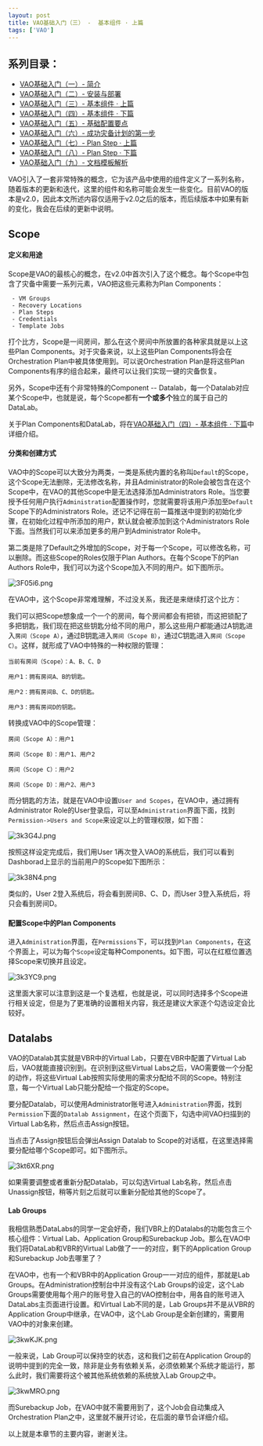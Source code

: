 ```yaml
---
layout: post
title: VAO基础入门（三） -  基本组件 · 上篇
tags: ['VAO']
---
```


## 系列目录：

- [VAO基础入门（一）-  简介](https://blog.backupnext.cloud/_posts/2020-02-17-VAO-Guide-01/)
- [VAO基础入门（二）-  安装与部署](https://blog.backupnext.cloud/_posts/2020-02-18-VAO-Guide-02/)
- [VAO基础入门（三）-  基本组件 · 上篇](https://blog.backupnext.cloud/_posts/2020-02-19-VAO-Guide-03/)
- [VAO基础入门（四）-  基本组件 · 下篇](https://blog.backupnext.cloud/_posts/2020-02-20-VAO-Guide-04/)
- [VAO基础入门（五）-  基础配置要点](https://blog.backupnext.cloud/_posts/2020-02-21-VAO-Guide-05/)
- [VAO基础入门（六）-  成功灾备计划的第一步](https://blog.backupnext.cloud/_posts/2020-02-25-VAO-Guide-06/)
- [VAO基础入门（七）-  Plan Step  · 上篇](https://blog.backupnext.cloud/_posts/2020-02-27-VAO-Guide-07/)
- [VAO基础入门（八）-  Plan Step  · 下篇](https://blog.backupnext.cloud/_posts/2020-02-28-VAO-Guide-08/)
- [VAO基础入门（九）-  文档模板解析](https://blog.backupnext.cloud/_posts/2020-03-02-VAO-Guide-09/)



VAO引入了一套非常特殊的概念，它为该产品中使用的组件定义了一系列名称，随着版本的更新和迭代，这里的组件和名称可能会发生一些变化。目前VAO的版本是v2.0，因此本文所述内容仅适用于v2.0之后的版本，而后续版本中如果有新的变化，我会在后续的更新中说明。



## Scope

#### 定义和用途

Scope是VAO的最核心的概念，在v2.0中首次引入了这个概念。每个Scope中包含了灾备中需要一系列元素，VAO把这些元素称为Plan Components：

```
 - VM Groups
 - Recovery Locations
 - Plan Steps
 - Credentials
 - Template Jobs
```

打个比方，Scope是一间房间，那么在这个房间中所放置的各种家具就是以上这些Plan Components。对于灾备来说，以上这些Plan Components将会在Orchestration Plan中被具体使用到。可以说Orchestration Plan是将这些Plan Components有序的组合起来，最终可以让我们实现一键的灾备恢复。

另外，Scope中还有个非常特殊的Component -- Datalab，每一个Datalab对应某个Scope中，也就是说，每个Scope都有**一个或多个**独立的属于自己的DataLab。

关于Plan Components和DataLab，将在[VAO基础入门（四）-  基本组件 · 下篇](https://blog.backupnext.cloud/_posts/2020-02-20-VAO-Guide-04/)中详细介绍。

#### 分类和创建方式

VAO中的Scope可以大致分为两类，一类是系统内置的名称叫`Default`的Scope，这个Scope无法删除，无法修改名称，并且Administrator的Role会被包含在这个Scope中，在VAO的其他Scope中是无法选择添加Administrators Role。当您要授予任何用户执行`Administration`配置操作时，您就需要将该用户添加至`Default` Scope下的Administrators Role。还记不记得在前一篇推送中提到的初始化步骤，在初始化过程中所添加的用户，默认就会被添加到这个Administrators Role下面。当然我们可以来添加更多的用户到Administrator Role中。

第二类是除了Default之外增加的Scope，对于每一个Scope，可以修改名称，可以删除。而这些Scope的Roles仅限于Plan Authors。在每个Scope下的Plan Authors Role中，我们可以为这个Scope加入不同的用户。如下图所示。

![3F05i6.png](https://s2.ax1x.com/2020/02/18/3F05i6.png)

在VAO中，这个Scope非常难理解，不过没关系，我还是来继续打这个比方：

我们可以把Scope想象成一个一个的房间，每个房间都会有把锁，而这把锁配了多把钥匙，我们现在把这些钥匙分给不同的用户，那么这些用户都能通过A钥匙进入`房间（Scope A）`，通过B钥匙进入`房间（Scope B）`，通过C钥匙进入`房间（Scope C）`。这样，就形成了VAO中特殊的一种权限的管理：

```
当前有房间（Scope）：A、B、C、D

用户1：拥有房间A、B的钥匙。

用户2：拥有房间B、C、D的钥匙。

用户3：拥有房间D的钥匙。
```

转换成VAO中的Scope管理：

```
房间（Scope A）：用户1

房间（Scope B）：用户1、用户2

房间（Scope C）：用户2

房间（Scope D）：用户2、用户3
```

而分钥匙的方法，就是在VAO中设置`User and Scopes`，在VAO中，通过拥有Administrator Role的User登录后，可以至`Administration`界面下面，找到`Permission->Users and Scope`来设定以上的管理权限，如下图：

![3k3G4J.png](https://s2.ax1x.com/2020/02/18/3k3G4J.png)

按照这样设定完成后，我们用User 1再次登入VAO的系统后，我们可以看到Dashborad上显示的当前用户的Scope如下图所示：

![3k38N4.png](https://s2.ax1x.com/2020/02/18/3k38N4.png)

类似的，User 2登入系统后，将会看到房间B、C、D，而User 3登入系统后，将只会看到房间D。

#### 配置Scope中的Plan Components

进入`Administration`界面，在`Permissions`下，可以找到`Plan Components`，在这个界面上，可以为每个`Scope`设定每种Components。如下图，可以在红框位置选择Scope来切换并且设定。

![3k3YC9.png](https://s2.ax1x.com/2020/02/18/3k3YC9.png)

这里面大家可以注意到这是一个复选框，也就是说，可以同时选择多个Scope进行相关设定，但是为了更准确的设置相关内容，我还是建议大家逐个勾选设定会比较好。



## Datalabs

VAO的Datalab其实就是VBR中的Virtual Lab，只要在VBR中配置了Virtual Lab后，VAO就能直接识别到。在识别到这些Virtual Labs之后，VAO需要做一个分配的动作，将这些Virtual Lab按照实际使用的需求分配给不同的Scope。特别注意，每一个Virtual Lab只能分配给一个指定的Scope。

要分配Datalab，可以使用Administrator账号进入`Administration`界面，找到`Permission`下面的`Datalab Assignment`，在这个页面下，勾选中间VAO扫描到的Virtual Lab名称，然后点击Assign按钮。

当点击了Assign按钮后会弹出Assign Datalab to Scope的对话框，在这里选择需要分配给哪个Scope即可。如下图所示。

![3kt6XR.png](https://s2.ax1x.com/2020/02/18/3kt6XR.png)

如果需要调整或者重新分配Datalab，可以勾选Virtual Lab名称，然后点击Unassign按钮，稍等片刻之后就可以重新分配给其他的Scope了。

#### Lab Groups

我相信熟悉DataLabs的同学一定会好奇，我们VBR上的Datalabs的功能包含三个核心组件：Virtual Lab、Application Group和Surebackup Job。那么在VAO中我们将DataLab和VBR的Virtual Lab做了一一的对应，剩下的Application Group和Surebackup Job去哪里了？

在VAO中，也有一个和VBR中的Application Group一一对应的组件，那就是Lab Groups。在Administration控制台中并没有这个Lab Groups的设定，这个Lab Groups需要使用每个用户的账号登入自己的VAO控制台中，用各自的账号进入DataLabs主页面进行设置。和Virtual Lab不同的是，Lab Groups并不是从VBR的Application Group中继承，在VAO中，这个Lab Group是全新创建的，需要用VAO中的对象来创建。

![3kwKJK.png](https://s2.ax1x.com/2020/02/18/3kwKJK.png)

一般来说，Lab Group可以保持空的状态，这和我们之前在Application Group的说明中提到的完全一致，除非是业务有依赖关系，必须依赖某个系统才能运行，那么此时，我们需要将这个被其他系统依赖的系统放入Lab Group之中。

![3kwMRO.png](https://s2.ax1x.com/2020/02/18/3kwMRO.png)



而Surebackup Job，在VAO中就不需要用到了，这个Job会自动集成入Orchestration Plan之中，这里就不展开讨论，在后面的章节会详细介绍。



以上就是本章节的主要内容，谢谢关注。